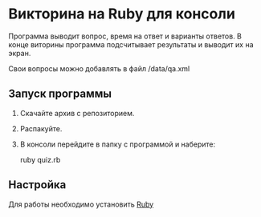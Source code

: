 # Викторина на Ruby для консоли
Программа выводит вопрос, время на ответ и варианты ответов. 
В конце виторины программа подсчитывает результаты и выводит их на экран.

Свои вопросы можно добавлять в файл /data/qa.xml
## Запуск программы
1. Скачайте архив с репозиторием. 
2. Распакуйте. 
3. В консоли перейдите в папку с программой и наберите: 

    ruby quiz.rb

## Настройка
Для работы необходимо установить [Ruby]("https://www.ruby-lang.org/ru/documentation/installation/")
